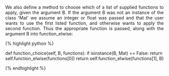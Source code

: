 <div style="text-align: justify">
<p>We also define a method to choose which of a list of supplied
functions to apply, given the argument B. If the argument B was not an instance
of the class 'Mat' we assume an integer or float was passed and that the user
wants to use the first listed function, and otherwise wants to apply the second
function. Thus the appropriate function is passed, along with the argument B
into function_elwise:</p>
</div>

{% highlight python %}

def function_choice(self, B, functions):
    if isinstance(B, Mat) == False:
        return self.function_elwise(functions[0])
    return self.function_elwise(functions[1], B)

{% endhighlight %}
